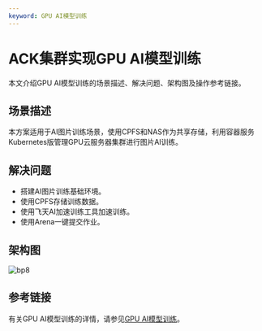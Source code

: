 ```yaml
---
keyword: GPU AI模型训练
---
```


# ACK集群实现GPU AI模型训练

本文介绍GPU AI模型训练的场景描述、解决问题、架构图及操作参考链接。

## 场景描述

本方案适用于AI图片训练场景，使用CPFS和NAS作为共享存储，利用容器服务Kubernetes版管理GPU云服务器集群进行图片AI训练。

## 解决问题

-   搭建AI图片训练基础环境。
-   使用CPFS存储训练数据。
-   使用飞天AI加速训练工具加速训练。
-   使用Arena一键提交作业。

## 架构图

![bp8](https://static-aliyun-doc.oss-accelerate.aliyuncs.com/assets/img/zh-CN/9871642261/p279027.png)

## 参考链接

有关GPU AI模型训练的详情，请参见[GPU AI模型训练](https://bp.aliyun.com/detail/13)。


